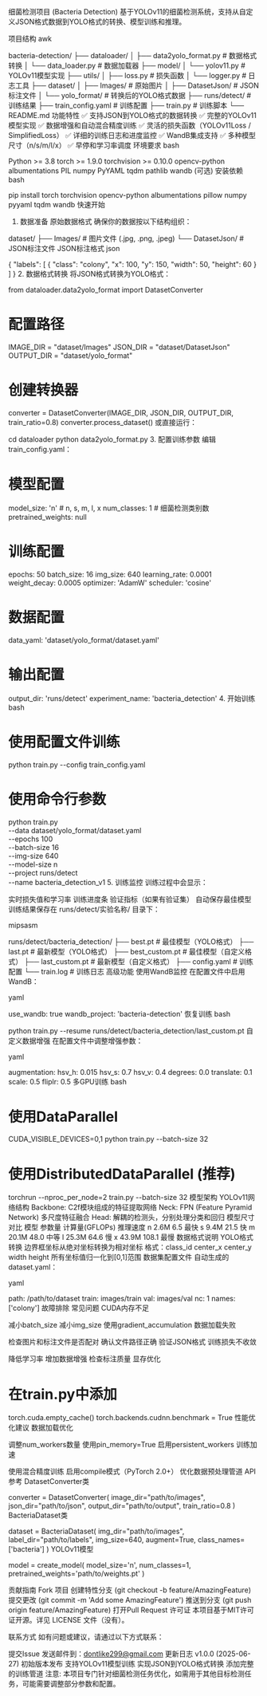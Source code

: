 细菌检测项目 (Bacteria Detection)
基于YOLOv11的细菌检测系统，支持从自定义JSON格式数据到YOLO格式的转换、模型训练和推理。

项目结构
awk


bacteria-detection/
├── dataloader/
│   ├── data2yolo_format.py    # 数据格式转换
│   └── data_loader.py         # 数据加载器
├── model/
│   └── yolov11.py            # YOLOv11模型实现
├── utils/
│   ├── loss.py               # 损失函数
│   └── logger.py             # 日志工具
├── dataset/
│   ├── Images/               # 原始图片
│   ├── DatasetJson/          # JSON标注文件
│   └── yolo_format/          # 转换后的YOLO格式数据
├── runs/detect/              # 训练结果
├── train_config.yaml         # 训练配置
├── train.py                  # 训练脚本
└── README.md
功能特性
✅ 支持JSON到YOLO格式的数据转换
✅ 完整的YOLOv11模型实现
✅ 数据增强和自动混合精度训练
✅ 灵活的损失函数（YOLOv11Loss / SimplifiedLoss）
✅ 详细的训练日志和进度监控
✅ WandB集成支持
✅ 多种模型尺寸（n/s/m/l/x）
✅ 早停和学习率调度
环境要求
bash


Python >= 3.8
torch >= 1.9.0
torchvision >= 0.10.0
opencv-python
albumentations
PIL
numpy
PyYAML
tqdm
pathlib
wandb (可选)
安装依赖
bash


pip install torch torchvision opencv-python albumentations pillow numpy pyyaml tqdm wandb
快速开始
1. 数据准备
原始数据格式
确保你的数据按以下结构组织：



dataset/
├── Images/           # 图片文件 (.jpg, .png, .jpeg)
└── DatasetJson/      # JSON标注文件
JSON标注格式
json


{
    "labels": [
        {
            "class": "colony",
            "x": 100,
            "y": 150,
            "width": 50,
            "height": 60
        }
    ]
}
2. 数据格式转换
将JSON格式转换为YOLO格式：





from dataloader.data2yolo_format import DatasetConverter

# 配置路径
IMAGE_DIR = "dataset/Images"
JSON_DIR = "dataset/DatasetJson"
OUTPUT_DIR = "dataset/yolo_format"

# 创建转换器
converter = DatasetConverter(IMAGE_DIR, JSON_DIR, OUTPUT_DIR, train_ratio=0.8)
converter.process_dataset()
或直接运行：




cd dataloader
python data2yolo_format.py
3. 配置训练参数
编辑 train_config.yaml：




# 模型配置
model_size: 'n'  # n, s, m, l, x
num_classes: 1   # 细菌检测类别数
pretrained_weights: null

# 训练配置
epochs: 50
batch_size: 16
img_size: 640
learning_rate: 0.0001
weight_decay: 0.0005
optimizer: 'AdamW'
scheduler: 'cosine'

# 数据配置
data_yaml: 'dataset/yolo_format/dataset.yaml'

# 输出配置
output_dir: 'runs/detect'
experiment_name: 'bacteria_detection'
4. 开始训练
bash


# 使用配置文件训练
python train.py --config train_config.yaml

# 使用命令行参数
python train.py \
    --data dataset/yolo_format/dataset.yaml \
    --epochs 100 \
    --batch-size 16 \
    --img-size 640 \
    --model-size n \
    --project runs/detect \
    --name bacteria_detection_v1
5. 训练监控
训练过程中会显示：

实时损失值和学习率
训练进度条
验证指标（如果有验证集）
自动保存最佳模型
训练结果保存在 runs/detect/实验名称/ 目录下：

mipsasm


runs/detect/bacteria_detection/
├── best.pt              # 最佳模型（YOLO格式）
├── last.pt              # 最新模型（YOLO格式）
├── best_custom.pt       # 最佳模型（自定义格式）
├── last_custom.pt       # 最新模型（自定义格式）
├── config.yaml          # 训练配置
└── train.log            # 训练日志
高级功能
使用WandB监控
在配置文件中启用WandB：

yaml


use_wandb: true
wandb_project: 'bacteria-detection'
恢复训练
bash


python train.py --resume runs/detect/bacteria_detection/last_custom.pt
自定义数据增强
在配置文件中调整增强参数：

yaml


augmentation:
  hsv_h: 0.015
  hsv_s: 0.7
  hsv_v: 0.4
  degrees: 0.0
  translate: 0.1
  scale: 0.5
  fliplr: 0.5
多GPU训练
bash


# 使用DataParallel
CUDA_VISIBLE_DEVICES=0,1 python train.py --batch-size 32

# 使用DistributedDataParallel (推荐)
torchrun --nproc_per_node=2 train.py --batch-size 32
模型架构
YOLOv11网络结构
Backbone: C2f模块组成的特征提取网络
Neck: FPN (Feature Pyramid Network) 多尺度特征融合
Head: 解耦的检测头，分别处理分类和回归
模型尺寸对比
模型	参数量	计算量(GFLOPs)	推理速度
n	2.6M	6.5	最快
s	9.4M	21.5	快
m	20.1M	48.0	中等
l	25.3M	64.6	慢
x	43.9M	108.1	最慢
数据格式说明
YOLO格式转换
边界框坐标从绝对坐标转换为相对坐标
格式：class_id center_x center_y width height
所有坐标值归一化到[0,1]范围
数据集配置文件
自动生成的 dataset.yaml：

yaml


path: /path/to/dataset
train: images/train
val: images/val
nc: 1
names: ['colony']
故障排除
常见问题
CUDA内存不足

减小batch_size
减小img_size
使用gradient_accumulation
数据加载失败

检查图片和标注文件是否配对
确认文件路径正确
验证JSON格式
训练损失不收敛

降低学习率
增加数据增强
检查标注质量
显存优化





# 在train.py中添加
torch.cuda.empty_cache()
torch.backends.cudnn.benchmark = True
性能优化建议
数据加载优化

调整num_workers数量
使用pin_memory=True
启用persistent_workers
训练加速

使用混合精度训练
启用compile模式（PyTorch 2.0+）
优化数据预处理管道
API参考
DatasetConverter类



converter = DatasetConverter(
    image_dir="path/to/images",
    json_dir="path/to/json", 
    output_dir="path/to/output",
    train_ratio=0.8
)
BacteriaDataset类



dataset = BacteriaDataset(
    img_dir="path/to/images",
    label_dir="path/to/labels",
    img_size=640,
    augment=True,
    class_names=['bacteria']
)
YOLOv11模型



model = create_model(
    model_size='n',
    num_classes=1,
    pretrained_weights='path/to/weights.pt'
)

贡献指南
Fork 项目
创建特性分支 (git checkout -b feature/AmazingFeature)
提交更改 (git commit -m 'Add some AmazingFeature')
推送到分支 (git push origin feature/AmazingFeature)
打开Pull Request
许可证
本项目基于MIT许可证开源。详见 LICENSE 文件（没有）。

联系方式
如有问题或建议，请通过以下方式联系：

提交Issue
发送邮件到：dontlike299@gmail.com
更新日志
v1.0.0 (2025-06-27)
初始版本发布
支持YOLOv11模型训练
实现JSON到YOLO格式转换
添加完整的训练管道
注意: 本项目专门针对细菌检测任务优化，如需用于其他目标检测任务，可能需要调整部分参数和配置。
